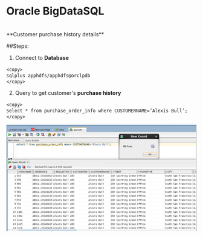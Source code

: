 
# Oracle BigDataSQL
<br>
**Customer purchase history details**

##Steps:

1. Connect to **Database**
````
<copy>
sqlplus apphdfs/apphdfs@orclpdb
</copy>
````

2. Query to get customer's **purchase history**
````
<copy>
Select * from purchase_order_info where CUSTOMERNAME=’Alexis Bull’;
</copy>
````

![](./images/IMG14.PNG)


